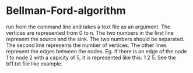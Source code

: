 # Bellman-Ford-algorithm
run from the command line and takes a text file as an argument. The vertices are represented from 0 to n. The two numbers in the first line represent the source and the sink. The two numbers should be separated. The second line represents the number of vertices. The other lines represent the edges between the nodes. Eg. If there is an edge of the node 1 to node 2 with a capicity of 5, it is represented like this: 1 2 5. See the bf1.txt file like example.
